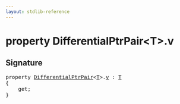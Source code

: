 ```yaml
---
layout: stdlib-reference
---
```


# property DifferentialPtrPair\<T\>\.v

## Signature

<pre>
<span class='code_keyword'>property</span> <a href="/stdlib-reference/types/DifferentialPtrPair/index" class="code_type">DifferentialPtrPair</a>&lt;<a href="/stdlib-reference/types/DifferentialPtrPair/index#typeparam-T" class="code_type">T</a>&gt;.<a href="/stdlib-reference/types/DifferentialPtrPair/v">v</a> : <a href="/stdlib-reference/types/DifferentialPtrPair/index#typeparam-T" class="code_type">T</a>
{
    get;
}
</pre>

